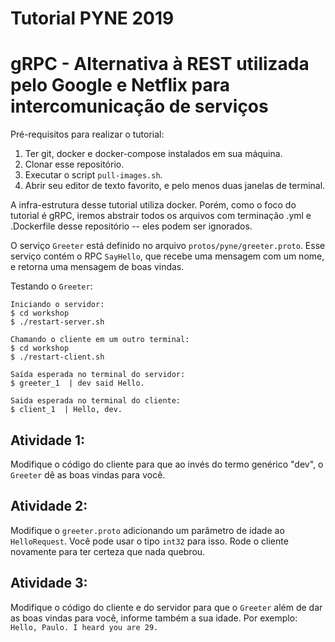 # Tutorial PYNE 2019

# gRPC - Alternativa à REST utilizada pelo Google e Netflix para intercomunicação de serviços

Pré-requisitos para realizar o tutorial:
1. Ter git, docker e docker-compose instalados em sua máquina.
2. Clonar esse repositório.
3. Executar o script `pull-images.sh`.
4. Abrir seu editor de texto favorito, e pelo menos duas janelas de terminal.

A infra-estrutura desse tutorial utiliza docker. Porém, como o foco do tutorial é gRPC, iremos abstrair todos os arquivos com terminação .yml e .Dockerfile desse repositório -- eles podem ser ignorados.

O serviço `Greeter` está definido no arquivo `protos/pyne/greeter.proto`. Esse serviço contém o RPC `SayHello`,
que recebe uma mensagem com um nome, e retorna uma mensagem de boas vindas.

Testando o `Greeter`:
```
Iniciando o servidor:
$ cd workshop
$ ./restart-server.sh

Chamando o cliente em um outro terminal:
$ cd workshop
$ ./restart-client.sh

Saída esperada no terminal do servidor:
$ greeter_1  | dev said Hello.

Saida esperada no terminal do cliente:
$ client_1  | Hello, dev.
```

## Atividade 1:
Modifique o código do cliente para que ao invés do termo genérico "dev", o `Greeter` dê as boas vindas para você.

## Atividade 2:
Modifique o `greeter.proto` adicionando um parâmetro de idade ao `HelloRequest`. Você pode usar o tipo `int32` para isso.
Rode o cliente novamente para ter certeza que nada quebrou.

## Atividade 3:
Modifique o código do cliente e do servidor para que o `Greeter` além de dar as boas vindas para você, informe também a sua idade.
Por exemplo: `Hello, Paulo. I heard you are 29.`
